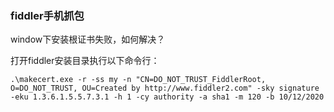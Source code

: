 ### fiddler手机抓包

window下安装根证书失败，如何解决？

打开fiddler安装目录执行以下命令行：

`.\makecert.exe -r -ss my -n "CN=DO_NOT_TRUST_FiddlerRoot, O=DO_NOT_TRUST, OU=Created by http://www.fiddler2.com" -sky signature -eku 1.3.6.1.5.5.7.3.1 -h 1 -cy authority -a sha1 -m 120 -b 10/12/2020`

